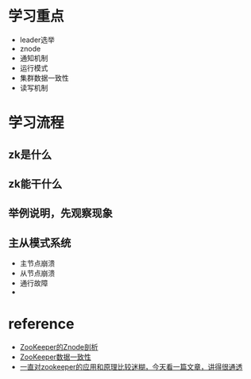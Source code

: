 # 学习重点
* leader选举
* znode
* 通知机制
* 运行模式
* 集群数据一致性
* 读写机制


# 学习流程

## zk是什么
## zk能干什么
## 举例说明，先观察现象
## 主从模式系统
* 主节点崩溃
* 从节点崩溃
* 通行故障
*

# reference
* [ZooKeeper的Znode剖析](https://blog.csdn.net/lihao21/article/details/51810395)
* [ZooKeeper数据一致性](https://blog.csdn.net/tomato__/article/details/78673365)
* [一直对zookeeper的应用和原理比较迷糊，今天看一篇文章，讲得很通透](https://blog.csdn.net/gs80140/article/details/51496925)